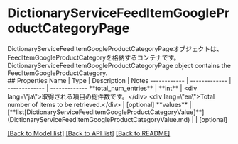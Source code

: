 # DictionaryServiceFeedItemGoogleProductCategoryPage

<div lang=\"ja\">DictionaryServiceFeedItemGoogleProductCategoryPageオブジェクトは、FeedItemGoogleProductCategoryを格納するコンテナです。</div> <div lang=\"en\">DictionaryServiceFeedItemGoogleProductCategoryPage object contains the FeedItemGoogleProductCategory.</div> 
## Properties
Name | Type | Description | Notes
------------ | ------------- | ------------- | -------------
**total_num_entries** | **int** | &lt;div lang&#x3D;\&quot;ja\&quot;&gt;取得される項目の総件数です。&lt;/div&gt; &lt;div lang&#x3D;\&quot;en\&quot;&gt;Total number of items to be retrieved.&lt;/div&gt;  | [optional] 
**values** | [**list[DictionaryServiceFeedItemGoogleProductCategoryValue]**](DictionaryServiceFeedItemGoogleProductCategoryValue.md) |  | [optional] 

[[Back to Model list]](../README.md#documentation-for-models) [[Back to API list]](../README.md#documentation-for-api-endpoints) [[Back to README]](../README.md)


